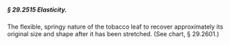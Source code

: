 ##### § 29.2515 Elasticity. #####

The flexible, springy nature of the tobacco leaf to recover approximately its original size and shape after it has been stretched. (See chart, § 29.2601.)
